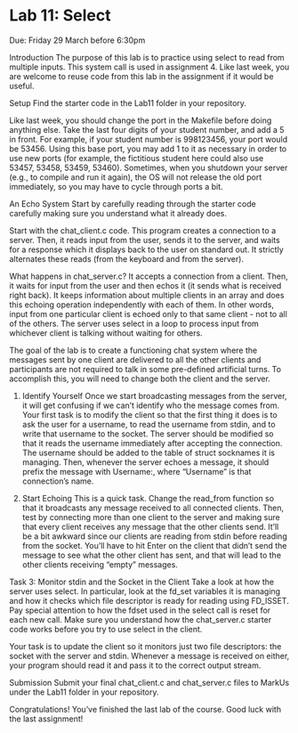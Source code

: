 # Lab 11: Select
Due: Friday 29 March before 6:30pm

Introduction
The purpose of this lab is to practice using select to read from multiple inputs. This system call is used in assignment 4. Like last week, you are welcome to reuse code from this lab in the assignment if it would be useful.

Setup
Find the starter code in the Lab11 folder in your repository.

Like last week, you should change the port in the Makefile before doing anything else. Take the last four digits of your student number, and add a 5 in front. For example, if your student number is 998123456, your port would be 53456. Using this base port, you may add 1 to it as necessary in order to use new ports (for example, the fictitious student here could also use 53457, 53458, 53459, 53460). Sometimes, when you shutdown your server (e.g., to compile and run it again), the OS will not release the old port immediately, so you may have to cycle through ports a bit.

An Echo System
Start by carefully reading through the starter code carefully making sure you understand what it already does.

Start with the chat_client.c code. This program creates a connection to a server. Then, it reads input from the user, sends it to the server, and waits for a response which it displays back to the user on standard out. It strictly alternates these reads (from the keyboard and from the server).

What happens in chat_server.c? It accepts a connection from a client. Then, it waits for input from the user and then echos it (it sends what is received right back). It keeps information about multiple clients in an array and does this echoing operation independently with each of them. In other words, input from one particular client is echoed only to that same client - not to all of the others. The server uses select in a loop to process input from whichever client is talking without waiting for others.

The goal of the lab is to create a functioning chat system where the messages sent by one client are delivered to all the other clients and participants are not required to talk in some pre-defined artificial turns. To accomplish this, you will need to change both the client and the server.

1. Identify Yourself
Once we start broadcasting messages from the server, it will get confusing if we can’t identify who the message comes from. Your first task is to modify the client so that the first thing it does is to ask the user for a username, to read the username from stdin, and to write that username to the socket. The server should be modified so that it reads the username immediately after accepting the connection. The username should be added to the table of struct socknames it is managing. Then, whenever the server echoes a message, it should prefix the message with Username:, where “Username” is that connection’s name.

2. Start Echoing
This is a quick task. Change the read_from function so that it broadcasts any message received to all connected clients. Then, test by connecting more than one client to the server and making sure that every client receives any message that the other clients send. It’ll be a bit awkward since our clients are reading from stdin before reading from the socket. You’ll have to hit Enter on the client that didn’t send the message to see what the other client has sent, and that will lead to the other clients receiving “empty” messages.

Task 3: Monitor stdin and the Socket in the Client
Take a look at how the server uses select. In particular, look at the fd_set variables it is managing and how it checks which file descriptor is ready for reading using FD_ISSET. Pay special attention to how the fdset used in the select call is reset for each new call. Make sure you understand how the chat_server.c starter code works before you try to use select in the client.

Your task is to update the client so it monitors just two file descriptors: the socket with the server and stdin. Whenever a message is received on either, your program should read it and pass it to the correct output stream.

Submission
Submit your final chat_client.c and chat_server.c files to MarkUs under the Lab11 folder in your repository.

Congratulations! You’ve finished the last lab of the course. Good luck with the last assignment!
